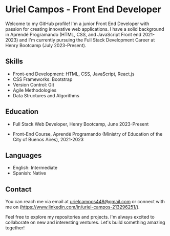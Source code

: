 # Uriel Campos - Front End Developer

Welcome to my GitHub profile! I'm a junior Front End Developer with passion for creating innovative web applications. I have a solid background in Aprendé Programando (HTML, CSS, and JavaScript Front end 2021-2023) and I'm currently pursuing the Full Stack Development Career at Henry Bootcamp (July 2023-Present).

## Skills

- Front-end Development: HTML, CSS, JavaScript, React.js
- CSS Frameworks: Bootstrap
- Version Control: Git
- Agile Methodologies
- Data Structures and Algorithms
  
## Education

- Full Stack Web Developer, Henry Bootcamp, June 2023-Present

- Front-End Course, Aprendé Programando (Ministry of Education of the City of Buenos Aires), 2021-2023

## Languages

- English: Intermediate
- Spanish: Native

## Contact

You can reach me via email at urielcampos448@gmail.com or connect with me on (https://www.linkedin.com/in/uriel-campos-213296251/).

Feel free to explore my repositories and projects. I'm always excited to collaborate on new and interesting ventures. Let's build something amazing together!
